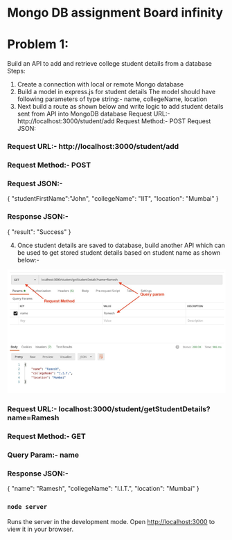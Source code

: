 # Mongo DB assignment Board infinity


# Problem 1: 
Build an API to add and retrieve college student details from a database
Steps:
1. Create a connection with local or remote Mongo database
2. Build a model in express.js for student details
The model should have following parameters of type string:-
name, collegeName, location
3. Next build a route as shown below and write logic to add student details sent from
API into MongoDB database
Request URL:- http://localhost:3000/student/add
Request Method:- POST
Request JSON:

### Request URL:- http://localhost:3000/student/add
### Request Method:- POST
### Request JSON:- 
{
 "studentFirstName":"John",
 "collegeName": "IIT",
 "location": "Mumbai"
}
### Response JSON:-
{
 "result": "Success"
}

4. Once student details are saved to database, build another API which can be used to
get stored student details based on student name as shown below:-

![image](./problemImage/img1.png)

### Request URL:- localhost:3000/student/getStudentDetails?name=Ramesh
### Request Method:- GET
### Query Param:- name
### Response JSON:-
{
 "name": "Ramesh",
 "collegeName": "I.I.T.",
 "location": "Mumbai"
}


### `node server`

Runs the server in the development mode.
Open [http://localhost:3000](http://localhost:3000) to view it in your browser.

